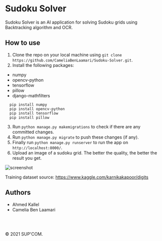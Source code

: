 # Sudoku Solver
Sudoku Solver is an AI application for solving Sudoku grids using Backtracking algorithm and OCR.


## How to use
1. Clone the repo on your local machine using `git clone https://github.com/CameliaBenLaamari/Sudoku-Solver.git`.
2. Install the following packages:
  - numpy
  - opencv-python
  - tensorflow
  - pillow
  - django-mathfilters
``` 
  pip install numpy
  pip install opencv-python
  pip install tensorflow
  pip install pillow
```
3. Run `python manage.py makemigrations` to check if there are any committed changes.
4. Run `python manage.py migrate` to push these changes (if any).
6. Finally run `python manage.py runserver` to run the app on `http://localhost:8000/`.
7. Upload an image of a sudoku grid. The better the quality, the better the result you get.

![screenshot](https://user-images.githubusercontent.com/76062686/147242753-68e09b18-6264-4b66-993a-5056ddd0368f.png)

Training dataset source: https://www.kaggle.com/karnikakapoor/digits

## Authors
- Ahmed Kallel
- Camelia Ben Laamari

<br/><br/>

© 2021 SUP'COM.
